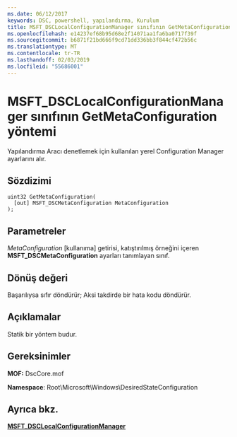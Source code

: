 ```yaml
---
ms.date: 06/12/2017
keywords: DSC, powershell, yapılandırma, Kurulum
title: MSFT_DSCLocalConfigurationManager sınıfının GetMetaConfiguration yöntemi
ms.openlocfilehash: e14237ef68b95d68e2f14071aa1fa6ba0717f39f
ms.sourcegitcommit: b6871f21bd666f9cd71dd336bb3f844cf472b56c
ms.translationtype: MT
ms.contentlocale: tr-TR
ms.lasthandoff: 02/03/2019
ms.locfileid: "55686001"
---
```

# <a name="getmetaconfiguration-method-of-the-msftdsclocalconfigurationmanager-class"></a>MSFT_DSCLocalConfigurationManager sınıfının GetMetaConfiguration yöntemi

Yapılandırma Aracı denetlemek için kullanılan yerel Configuration Manager ayarlarını alır.

## <a name="syntax"></a>Sözdizimi

```mof
uint32 GetMetaConfiguration(
  [out] MSFT_DSCMetaConfiguration MetaConfiguration
);
```

## <a name="parameters"></a>Parametreler

*MetaConfiguration* \[kullanıma\] getirisi, katıştırılmış örneğini içeren **MSFT_DSCMetaConfiguration** ayarları tanımlayan sınıf.

## <a name="return-value"></a>Dönüş değeri

Başarılıysa sıfır döndürür; Aksi takdirde bir hata kodu döndürür.

## <a name="remarks"></a>Açıklamalar

Statik bir yöntem budur.

## <a name="requirements"></a>Gereksinimler

**MOF:** DscCore.mof

**Namespace**: Root\Microsoft\Windows\DesiredStateConfiguration

## <a name="see-also"></a>Ayrıca bkz.

[**MSFT_DSCLocalConfigurationManager**](msft-dsclocalconfigurationmanager.md)